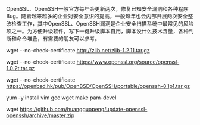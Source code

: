 OpenSSL、OpenSSH一般官方每年会更新两次，修复已知安全漏洞和各种程序Bug。随着越来越多的企业对安全意识的提高，一般每年也会内部开展两次安全整改检查工作，其中OpenSSL、OpenSSH漏洞是企业安全扫描系统中最常见的风险项之一。为方便升级软件，写下一键升级脚本自用，脚本没什么技术含量，各种判断和命令堆叠，有需要的朋友可以参考。


wget --no-check-certificate http://zlib.net/zlib-1.2.11.tar.gz


wget --no-check-certificate https://www.openssl.org/source/openssl-1.0.2t.tar.gz


wget --no-check-certificate https://openbsd.hk/pub/OpenBSD/OpenSSH/portable/openssh-8.1p1.tar.gz

yum -y install vim gcc wget make pam-devel

wget https://github.com/huangguopeng/update-openssl-openssh/archive/master.zip


